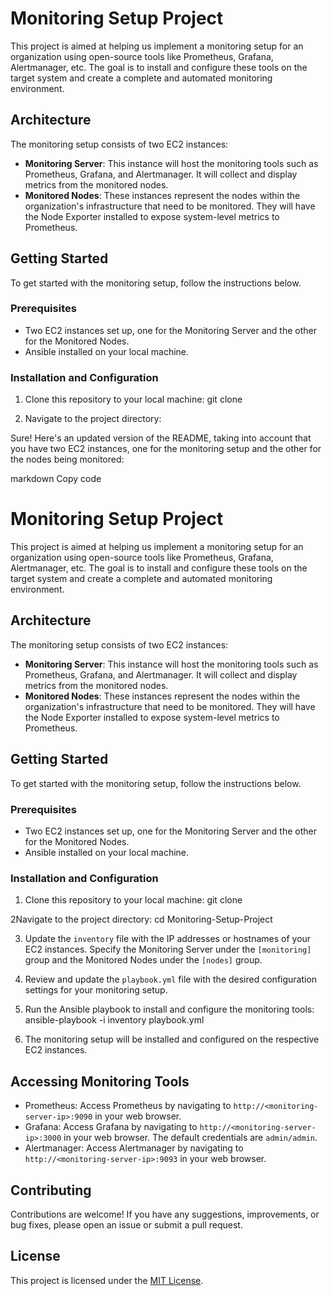 # Monitoring Setup Project

This project is aimed at helping us implement a monitoring setup for an organization using open-source tools like Prometheus, Grafana, Alertmanager, etc. The goal is to install and configure these tools on the target system and create a complete and automated monitoring environment.

## Architecture

The monitoring setup consists of two EC2 instances:

- **Monitoring Server**: This instance will host the monitoring tools such as Prometheus, Grafana, and Alertmanager. It will collect and display metrics from the monitored nodes.
- **Monitored Nodes**: These instances represent the nodes within the organization's infrastructure that need to be monitored. They will have the Node Exporter installed to expose system-level metrics to Prometheus.

## Getting Started

To get started with the monitoring setup, follow the instructions below.

### Prerequisites

- Two EC2 instances set up, one for the Monitoring Server and the other for the Monitored Nodes.
- Ansible installed on your local machine.

### Installation and Configuration

1. Clone this repository to your local machine:
git clone <repository-url>
  
2. Navigate to the project directory:


Sure! Here's an updated version of the README, taking into account that you have two EC2 instances, one for the monitoring setup and the other for the nodes being monitored:

markdown
Copy code
# Monitoring Setup Project

This project is aimed at helping us implement a monitoring setup for an organization using open-source tools like Prometheus, Grafana, Alertmanager, etc. The goal is to install and configure these tools on the target system and create a complete and automated monitoring environment.

## Architecture

The monitoring setup consists of two EC2 instances:

- **Monitoring Server**: This instance will host the monitoring tools such as Prometheus, Grafana, and Alertmanager. It will collect and display metrics from the monitored nodes.
- **Monitored Nodes**: These instances represent the nodes within the organization's infrastructure that need to be monitored. They will have the Node Exporter installed to expose system-level metrics to Prometheus.

## Getting Started

To get started with the monitoring setup, follow the instructions below.

### Prerequisites

- Two EC2 instances set up, one for the Monitoring Server and the other for the Monitored Nodes.
- Ansible installed on your local machine.

### Installation and Configuration

1. Clone this repository to your local machine:
git clone <repository-url>


2Navigate to the project directory:
cd Monitoring-Setup-Project
  
3. Update the `inventory` file with the IP addresses or hostnames of your EC2 instances. Specify the Monitoring Server under the `[monitoring]` group and the Monitored Nodes under the `[nodes]` group.

4. Review and update the `playbook.yml` file with the desired configuration settings for your monitoring setup.

5. Run the Ansible playbook to install and configure the monitoring tools:
ansible-playbook -i inventory playbook.yml
  
  
6. The monitoring setup will be installed and configured on the respective EC2 instances.

## Accessing Monitoring Tools

- Prometheus: Access Prometheus by navigating to `http://<monitoring-server-ip>:9090` in your web browser.
- Grafana: Access Grafana by navigating to `http://<monitoring-server-ip>:3000` in your web browser. The default credentials are `admin/admin`.
- Alertmanager: Access Alertmanager by navigating to `http://<monitoring-server-ip>:9093` in your web browser.

## Contributing

Contributions are welcome! If you have any suggestions, improvements, or bug fixes, please open an issue or submit a pull request.

## License

This project is licensed under the [MIT License](LICENSE).



